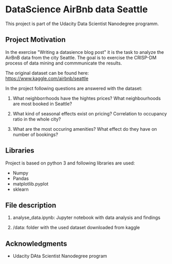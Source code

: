 # DataScience AirBnb data Seattle

This project is part of the Udacity Data Scientist Nanodegree programm.

## Project Motivation
In the exercise "Writing a datasience blog post" it is the task to analyze the AirBnB data from the city Seattle. The goal is to exercise the CRISP-DM process of data mining and commmunicate the results.

The original dataset can be found here: https://www.kaggle.com/airbnb/seattle

In the project following questions are answered with the dataset:

1. What neighborrhoods have the hightes prices? What neighbourhoods are most booked in Seattle?

2. What kind of seasonal effects exist on pricing? Correlation to occupancy ratio in the whole city?

3. What are the most occuring amenities? What effect do they have on number of bookings?

## Libraries
Project is based on python 3 and following libraries are used: 
* Numpy
* Pandas
* matplotlib.pyplot
* sklearn

## File description
1. analyse_data.ipynb: Jupyter notebook with data analysis and findings

2. /data: folder with the used dataset downloaded from kaggle 

## Acknowledgments

- Udacity DAta Scientist Nanodegree program
